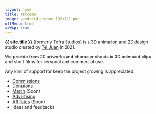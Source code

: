 ```yaml
---
layout: home
title: Welcome
image: /android-chrome-192x192.png
offMenu: true
isWip: true
---
```


<b>{{ site.title }}</b> (formerly Tefra Studios) is a 3D animation and 2D design studio created by [Tei Juan](https://teijuan.com/) in 2021.  

We provide from 2D artworks and character sheets to 3D animated clips and short films for personal and commercial use.

Any kind of support for keep the project growing is appreciated:

- [Commissions](https://teijuan.com/tos/)
- [Donations](https://ko-fi.com/teijuan/)
- [Merch](/merch) (Soon)
- [Advertising](/advertising)
- [Affiliates](/affiliate) (Soon)
- Ideas and feedbacks

